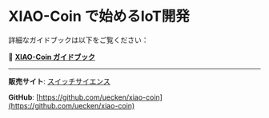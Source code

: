 # XIAO-Coin で始めるIoT開発

詳細なガイドブックは以下をご覧ください：

📖 **[XIAO-Coin ガイドブック](xiao_coin_ebook.md)**

---

**販売サイト**: [スイッチサイエンス](https://www.switch-science.com/products/10032)

**GitHub**: [https://github.com/uecken/xiao-coin](https://github.com/uecken/xiao-coin)